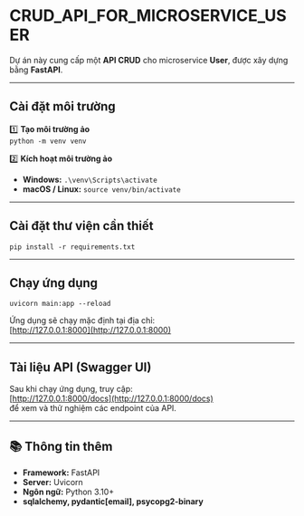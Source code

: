 #  CRUD_API_FOR_MICROSERVICE_USER

Dự án này cung cấp một **API CRUD** cho microservice **User**, được xây dựng bằng **FastAPI**.

---

## Cài đặt môi trường

1️⃣ **Tạo môi trường ảo**  
`python -m venv venv`

2️⃣ **Kích hoạt môi trường ảo**  
- **Windows:** `.\venv\Scripts\activate`  
- **macOS / Linux:** `source venv/bin/activate`

---

## Cài đặt thư viện cần thiết  
`pip install -r requirements.txt`

---

## Chạy ứng dụng  
`uvicorn main:app --reload`

Ứng dụng sẽ chạy mặc định tại địa chỉ:  
[http://127.0.0.1:8000](http://127.0.0.1:8000)

---

## Tài liệu API (Swagger UI)  
Sau khi chạy ứng dụng, truy cập:  
[http://127.0.0.1:8000/docs](http://127.0.0.1:8000/docs)  
để xem và thử nghiệm các endpoint của API.

---

## 📚 Thông tin thêm  
- **Framework:** FastAPI  
- **Server:** Uvicorn  
- **Ngôn ngữ:** Python 3.10+
- **sqlalchemy, pydantic[email], psycopg2-binary**
